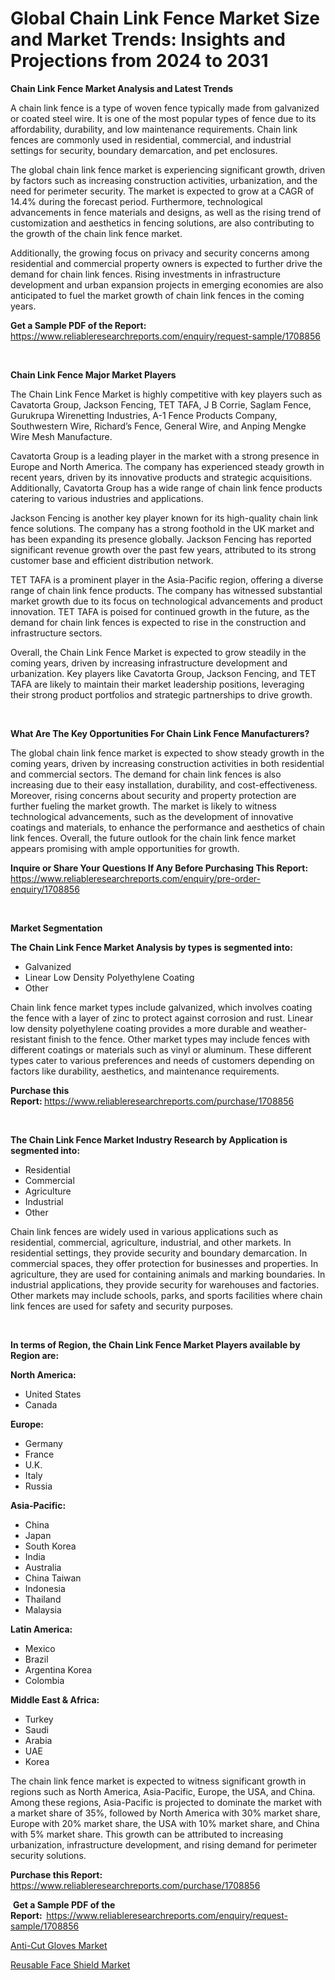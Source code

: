 <p><h1>Global Chain Link Fence Market Size and Market Trends: Insights and Projections from 2024 to 2031</h1></p><p><strong>Chain Link Fence Market Analysis and Latest Trends</strong></p>
<p><p>A chain link fence is a type of woven fence typically made from galvanized or coated steel wire. It is one of the most popular types of fence due to its affordability, durability, and low maintenance requirements. Chain link fences are commonly used in residential, commercial, and industrial settings for security, boundary demarcation, and pet enclosures.</p><p>The global chain link fence market is experiencing significant growth, driven by factors such as increasing construction activities, urbanization, and the need for perimeter security. The market is expected to grow at a CAGR of 14.4% during the forecast period. Furthermore, technological advancements in fence materials and designs, as well as the rising trend of customization and aesthetics in fencing solutions, are also contributing to the growth of the chain link fence market.</p><p>Additionally, the growing focus on privacy and security concerns among residential and commercial property owners is expected to further drive the demand for chain link fences. Rising investments in infrastructure development and urban expansion projects in emerging economies are also anticipated to fuel the market growth of chain link fences in the coming years.</p></p>
<p><strong>Get a Sample PDF of the Report:&nbsp;</strong> <a href="https://www.reliableresearchreports.com/enquiry/request-sample/1708856">https://www.reliableresearchreports.com/enquiry/request-sample/1708856</a></p>
<p>&nbsp;</p>
<p><strong>Chain Link Fence Major Market Players</strong></p>
<p><p>The Chain Link Fence Market is highly competitive with key players such as Cavatorta Group, Jackson Fencing, TET TAFA, J B Corrie, Saglam Fence, Gurukrupa Wirenetting Industries, A-1 Fence Products Company, Southwestern Wire, Richard’s Fence, General Wire, and Anping Mengke Wire Mesh Manufacture. </p><p>Cavatorta Group is a leading player in the market with a strong presence in Europe and North America. The company has experienced steady growth in recent years, driven by its innovative products and strategic acquisitions. Additionally, Cavatorta Group has a wide range of chain link fence products catering to various industries and applications.</p><p>Jackson Fencing is another key player known for its high-quality chain link fence solutions. The company has a strong foothold in the UK market and has been expanding its presence globally. Jackson Fencing has reported significant revenue growth over the past few years, attributed to its strong customer base and efficient distribution network.</p><p>TET TAFA is a prominent player in the Asia-Pacific region, offering a diverse range of chain link fence products. The company has witnessed substantial market growth due to its focus on technological advancements and product innovation. TET TAFA is poised for continued growth in the future, as the demand for chain link fences is expected to rise in the construction and infrastructure sectors.</p><p>Overall, the Chain Link Fence Market is expected to grow steadily in the coming years, driven by increasing infrastructure development and urbanization. Key players like Cavatorta Group, Jackson Fencing, and TET TAFA are likely to maintain their market leadership positions, leveraging their strong product portfolios and strategic partnerships to drive growth.</p></p>
<p>&nbsp;</p>
<p><strong>What Are The Key Opportunities For Chain Link Fence Manufacturers?</strong></p>
<p><p>The global chain link fence market is expected to show steady growth in the coming years, driven by increasing construction activities in both residential and commercial sectors. The demand for chain link fences is also increasing due to their easy installation, durability, and cost-effectiveness. Moreover, rising concerns about security and property protection are further fueling the market growth. The market is likely to witness technological advancements, such as the development of innovative coatings and materials, to enhance the performance and aesthetics of chain link fences. Overall, the future outlook for the chain link fence market appears promising with ample opportunities for growth.</p></p>
<p><strong>Inquire or Share Your Questions If Any Before Purchasing This Report:</strong> <a href="https://www.reliableresearchreports.com/enquiry/pre-order-enquiry/1708856">https://www.reliableresearchreports.com/enquiry/pre-order-enquiry/1708856</a></p>
<p>&nbsp;</p>
<p><strong>Market Segmentation</strong></p>
<p><strong>The Chain Link Fence Market Analysis by types is segmented into:</strong></p>
<p><ul><li>Galvanized</li><li>Linear Low Density Polyethylene Coating</li><li>Other</li></ul></p>
<p><p>Chain link fence market types include galvanized, which involves coating the fence with a layer of zinc to protect against corrosion and rust. Linear low density polyethylene coating provides a more durable and weather-resistant finish to the fence. Other market types may include fences with different coatings or materials such as vinyl or aluminum. These different types cater to various preferences and needs of customers depending on factors like durability, aesthetics, and maintenance requirements.</p></p>
<p><strong>Purchase this Report:&nbsp;</strong><a href="https://www.reliableresearchreports.com/purchase/1708856">https://www.reliableresearchreports.com/purchase/1708856</a></p>
<p>&nbsp;</p>
<p><strong>The Chain Link Fence Market Industry Research by Application is segmented into:</strong></p>
<p><ul><li>Residential</li><li>Commercial</li><li>Agriculture</li><li>Industrial</li><li>Other</li></ul></p>
<p><p>Chain link fences are widely used in various applications such as residential, commercial, agriculture, industrial, and other markets. In residential settings, they provide security and boundary demarcation. In commercial spaces, they offer protection for businesses and properties. In agriculture, they are used for containing animals and marking boundaries. In industrial applications, they provide security for warehouses and factories. Other markets may include schools, parks, and sports facilities where chain link fences are used for safety and security purposes.</p></p>
<p>&nbsp;</p>
<p><strong>In terms of Region, the Chain Link Fence Market Players available by Region are:</strong></p>
<p>
    <p> <strong> North America: </strong>
        <ul>
            <li>United States</li>
            <li>Canada</li>
        </ul>
        </p> 
    <p> <strong> Europe: </strong>
        <ul>
            <li>Germany</li>
            <li>France</li>
            <li>U.K.</li>
            <li>Italy</li>
            <li>Russia</li>
        </ul>
        </p> 
    <p> <strong> Asia-Pacific: </strong>
        <ul>
            <li>China</li>
            <li>Japan</li>
            <li>South Korea</li>
            <li>India</li>
            <li>Australia</li>
            <li>China Taiwan</li>
            <li>Indonesia</li>
            <li>Thailand</li>
            <li>Malaysia</li>
        </ul>
        </p> 
    <p> <strong> Latin America: </strong>
        <ul>
            <li>Mexico</li>
            <li>Brazil</li>
            <li>Argentina Korea</li>
            <li>Colombia</li>
        </ul>
        </p> 
    <p> <strong> Middle East & Africa: </strong>
        <ul>
            <li>Turkey</li>
            <li>Saudi</li>
            <li>Arabia</li>
            <li>UAE</li>
            <li>Korea</li>
        </ul>
    </p>
    </p>
<p><p>The chain link fence market is expected to witness significant growth in regions such as North America, Asia-Pacific, Europe, the USA, and China. Among these regions, Asia-Pacific is projected to dominate the market with a market share of 35%, followed by North America with 30% market share, Europe with 20% market share, the USA with 10% market share, and China with 5% market share. This growth can be attributed to increasing urbanization, infrastructure development, and rising demand for perimeter security solutions.</p></p>
<p><strong>Purchase this Report: </strong><a href="https://www.reliableresearchreports.com/purchase/1708856">https://www.reliableresearchreports.com/purchase/1708856</a></p>
<p>&nbsp;<strong>Get a Sample PDF of the Report:&nbsp;&nbsp;</strong><a href="https://www.reliableresearchreports.com/enquiry/request-sample/1708856">https://www.reliableresearchreports.com/enquiry/request-sample/1708856</a></p>
<p><strong></strong></p>
<p><p><a href="https://github.com/mancsybtousav/Market-Research-Report-List-1/blob/main/anti-cut-gloves-market.md">Anti-Cut Gloves Market</a></p><p><a href="https://github.com/josesg55/Market-Research-Report-List-1/blob/main/reusable-face-shield-market.md">Reusable Face Shield Market</a></p></p>